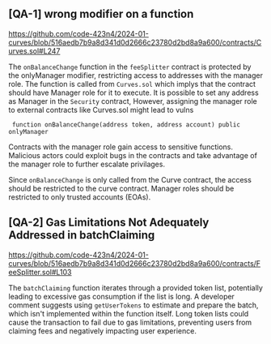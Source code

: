 ## [QA-1] wrong modifier on a function

https://github.com/code-423n4/2024-01-curves/blob/516aedb7b9a8d341d0d2666c23780d2bd8a9a600/contracts/Curves.sol#L247

The `onBalanceChange` function in  the `feeSplitter` contract is protected by the onlyManager modifier, restricting access to addresses with the manager role. The function is called from `Curves.sol` which implys that the contract should have Manager role for it to execute. It is possible to set any address as Manager in the `Security` contract, However, assigning the manager role to external contracts like Curves.sol might lead to vulns
```
 function onBalanceChange(address token, address account) public onlyManager
```

Contracts with the manager role gain access to sensitive functions. Malicious actors could exploit bugs in the contracts and take advantage of  the manager role to further escalate privilages. 

Since `onBalanceChange` is only called from the Curve contract, the access should be restricted to the curve contract. Manager roles should be restricted to only trusted accounts (EOAs).

## [QA-2] Gas Limitations Not Adequately Addressed in batchClaiming

https://github.com/code-423n4/2024-01-curves/blob/516aedb7b9a8d341d0d2666c23780d2bd8a9a600/contracts/FeeSplitter.sol#L103

The `batchClaiming` function iterates through a provided token list, potentially leading to excessive gas consumption if the list is long.
A developer comment suggests using `getUserTokens` to estimate and prepare the batch, which isn't implemented within the function itself. Long token lists could cause the transaction to fail due to gas limitations, preventing users from claiming fees and negatively impacting user experience.